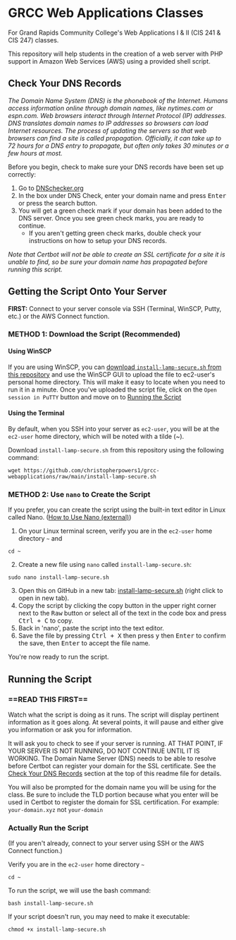 # GRCC Web Applications Classes
For Grand Rapids Community College's Web Applications I &amp; II (CIS 241 &amp; CIS 247) classes. 

This repository will help students in the creation of a web server with PHP support in Amazon Web Services (AWS) using a provided shell script.

## Check Your DNS Records
_The Domain Name System (DNS) is the phonebook of the Internet. Humans access information online through domain names, like nytimes.com or espn.com. Web browsers interact through Internet Protocol (IP) addresses. DNS translates domain names to IP addresses so browsers can load Internet resources. The process of updating the servers so that web browsers can find a site is called propagation. Officially, it can take up to 72 hours for a DNS entry to propagate, but often only takes 30 minutes or a few hours at most._

Before you begin, check to make sure your DNS records have been set up correctly:

1. Go to [DNSchecker.org](https://dnschecker.org/)
2. In the box under DNS Check, enter your domain name and press <kbd>Enter</kbd> or press the search button.
3. You will get a green check mark if your domain has been added to the DNS server. Once you see green check marks, you are ready to continue.
    - If you aren't getting green check marks, double check your instructions on how to setup your DNS records.

*Note that Certbot will not be able to create an SSL certificate for a site it is unable to find, so be sure your domain name has propagated before running this script.*

## Getting the Script Onto Your Server
**FIRST:** Connect to your server console via SSH (Terminal, WinSCP, Putty, etc.) or the AWS Connect function.

### METHOD 1: Download the Script (Recommended)
#### Using WinSCP
If you are using WinSCP, you can [download `install-lamp-secure.sh` from this repository](install-lamp-secure.sh?raw=1) and use the WinSCP GUI to upload the file to ec2-user's personal home directory. This will make it easy to locate when you need to run it in a minute. Once you've uploaded the script file, click on the `Open session in PuTTY` button and move on to [Running the Script](#running-the-script)

#### Using the Terminal
By default, when you SSH into your server as `ec2-user`, you will be at the `ec2-user` home directory, which will be noted with a tilde (~).

Download `install-lamp-secure.sh` from this repository using the following command:
```
wget https://github.com/christopherpowers1/grcc-webapplications/raw/main/install-lamp-secure.sh
```

### METHOD 2: Use `nano` to Create the Script
If you prefer, you can create the script using the built-in text editor in Linux called Nano. ([How to Use Nano (external)](https://linuxize.com/post/how-to-use-nano-text-editor/)) 

1. On your Linux terminal screen, verify you are in the `ec2-user` home directory `~` and 
```
cd ~
```
2. Create a new file using `nano` called `install-lamp-secure.sh`:
```
sudo nano install-lamp-secure.sh
```

3. Open this on GitHub in a new tab: [install-lamp-secure.sh](./install-lamp-secure.sh) (right click to open in new tab).
4. Copy the script by clicking the copy button in the upper right corner next to the <kbd>Raw</kbd> button or select all of the text in the code box and press <kbd>Ctrl + C</kbd> to copy.
5. Back in 'nano', paste the script into the text editor.
6. Save the file by pressing <kbd>Ctrl + X</kbd> then press <kbd>y</kbd> then <kbd>Enter</kbd> to confirm the save, then <kbd>Enter</kbd> to accept the file name.

You're now ready to run the script.

## Running the Script
### ==READ THIS FIRST==
Watch what the script is doing as it runs. The script will display pertinent information as it goes along. At several points, it will pause and either give you information or ask you for information. 

It will ask you to check to see if your server is running. AT THAT POINT, IF YOUR SERVER IS NOT RUNNING, DO NOT CONTINUE UNTIL IT IS WORKING. The Domain Name Server (DNS) needs to be able to resolve before Certbot can register your domain for the SSL certificate. See the [Check Your DNS Records](#check-your-dns-records) section at the top of this readme file for details.

You will also be prompted for the domain name you will be using for the class. Be sure to include the TLD portion because what you enter will be used in Certbot to register the domain for SSL certification. For example: `your-domain.xyz` not `your-domain`

### Actually Run the Script
(If you aren't already, connect to your server using SSH or the AWS Connect function.)

Verify you are in the `ec2-user` home directory `~`
```
cd ~
```

To run the script, we will use the bash command:
```
bash install-lamp-secure.sh
```

If your script doesn't run, you may need to make it executable:
```
chmod +x install-lamp-secure.sh
```


